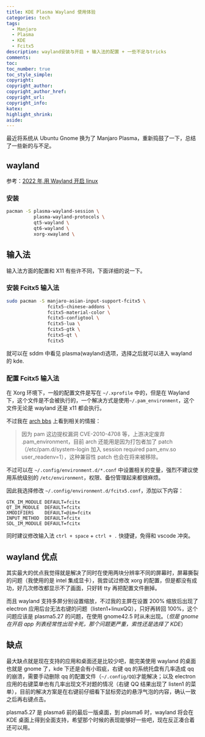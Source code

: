 ```yaml
---
title: KDE Plasma Wayland 使用体验
categories: tech
tags:
  - Manjaro
  - Plasma
  - KDE
  - Fcitx5
description: wayland安装与开启 + 输入法的配置 + 一些不足与tricks
comments:
toc:
toc_number: true
toc_style_simple:
copyright:
copyright_author:
copyright_author_href:
copyright_url:
copyright_info:
katex:
highlight_shrink:
aside:
---
```


最近将系统从 Ubuntu Gnome 换为了 Manjaro Plasma，重新捣鼓了一下，总结了一些新的与不足。

## wayland

参考：[2022 年,用 Wayland 开启 linux](https://zhuanlan.zhihu.com/p/531205278?utm_id=0)

### 安装

```bash
pacman -S plasma-wayland-session \
          plasma-wayland-protocols \
          qt5-wayland \
          qt6-wayland \
          xorg-xwayland \
```

## 输入法

输入法方面的配置和 X11 有些许不同，下面详细的说一下。

### 安装 Fcitx5 输入法

```bash
sudo pacman -S manjaro-asian-input-support-fcitx5 \
               fcitx5-chinese-addons \
               fcitx5-material-color \
               fcitx5-configtool \
               fcitx5-lua \
               fcitx5-gtk \
               fcitx5-qt \
               fcitx5
```

就可以在 sddm 中看见 plasma(wayland)选项，选择之后就可以进入 wayland 的 kde.

### 配置 Fcitx5 输入法

在 Xorg 环境下，一般的配置文件是写在 `~/.xprofile` 中的，但是在 Wayland 下，这个文件是不会被执行的，一个解决方式是使用`~/.pam_environment`，这个文件无论是 wayland 还是 x11 都会执行。

不过我在 [arch bbs](https://bbs.archlinuxcn.org/viewtopic.php?id=11294) 上看到相关的情报：

> 因为 pam 这边提权漏洞 CVE-2010-4708 等，上游决定废弃 .pam_environment，目前 arch 还能用是因为打包者加了 patch （/etc/pam.d/system-login 加入 session required pam_env.so user_readenv=1），这种兼容性 patch 也会在将来被移除。

不过可以在 `~/.config/environment.d/*.conf` 中设置相关的变量，强烈不建议使用系统级别的 `/etc/environment`，权限、备份管理起来都很麻烦。

因此我选择修改 `~/.config/environment.d/fcitx5.conf`，添加以下内容：

```properties
GTK_IM_MODULE DEFAULT=fcitx
QT_IM_MODULE  DEFAULT=fcitx
XMODIFIERS    DEFAULT=@im=fcitx
INPUT_METHOD  DEFAULT=fcitx
SDL_IM_MODULE DEFAULT=fcitx
```

同时建议修改输入法 `ctrl + space` + `ctrl + .` 快捷键，免得和 vscode 冲突。

## wayland 优点

其实最大的优点我觉得就是解决了同时在使用两块分辨率不同的屏幕时，屏幕撕裂的问题（我使用的是 intel 集成显卡），我尝试过修改 xorg 的配置，但是都没有成功，好几次修改都显示不了画面，只好转 tty 再把配置文件删掉。

而且 wayland 支持多屏分别设置缩放，不过我的主屏在设置
200% 缩放后出现了 electron 应用后台无法右键的问题（listen1+linuxQQ），只好再转回 100%，这个问题应该是 plasma5.27 的问题，在使用 gnome42.5 时从未出现。（_但是 gnome 在开启 app 列表经常性出现卡死，那个问题更严重，索性还是选择了 KDE_）

## 缺点

最大缺点就是现在支持的应用和桌面还是比较少吧，能完美使用 wayland 的桌面也就是 gnome 了，kde 下还是会有小瑕疵，右键 qq 的系统托盘有几率造成 qq 的崩溃，需要手动删除 qq 的配置文件（`~/.config/QQ`)才能解决；以及 electron 应用的右键菜单也有几率出现文不对题的情况（右键 QQ 结果出现了 listen1 的菜单），目前的解决方案是在右键前仔细看下鼠标旁边的悬浮气泡的内容，确认一致之后再右键点击。

plasma5.27 是 plasma6 前的最后一版桌面，到 plasma6 时，wayland 将会在 KDE 桌面上得到全面支持，希望那个时候的表现能够好一些吧，现在反正凑合着还可以用。
